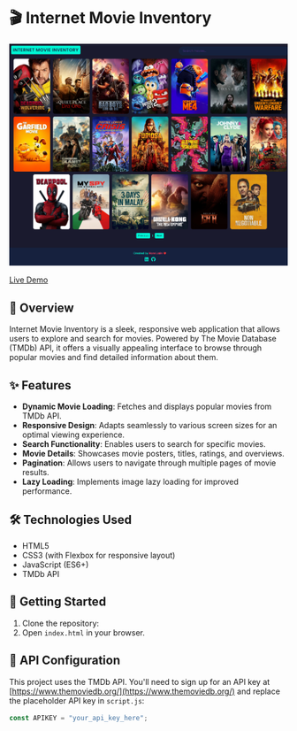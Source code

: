 # 🎬 Internet Movie Inventory

![Demo Image](https://github.com/HarviJain/Internet-Movie-Inventory/blob/main/Demo%20Image.png)

[Live Demo](your_live_demo_link_here)

## 🚀 Overview

Internet Movie Inventory is a sleek, responsive web application that allows users to explore and search for movies. Powered by The Movie Database (TMDb) API, it offers a visually appealing interface to browse through popular movies and find detailed information about them.

## ✨ Features

- **Dynamic Movie Loading**: Fetches and displays popular movies from TMDb API.
- **Responsive Design**: Adapts seamlessly to various screen sizes for an optimal viewing experience.
- **Search Functionality**: Enables users to search for specific movies.
- **Movie Details**: Showcases movie posters, titles, ratings, and overviews.
- **Pagination**: Allows users to navigate through multiple pages of movie results.
- **Lazy Loading**: Implements image lazy loading for improved performance.

## 🛠️ Technologies Used

- HTML5
- CSS3 (with Flexbox for responsive layout)
- JavaScript (ES6+)
- TMDb API

## 🚀 Getting Started

1. Clone the repository:
2. Open `index.html` in your browser.

## 🔧 API Configuration

This project uses the TMDb API. You'll need to sign up for an API key at [https://www.themoviedb.org/](https://www.themoviedb.org/) and replace the placeholder API key in `script.js`:

```javascript
const APIKEY = "your_api_key_here";
